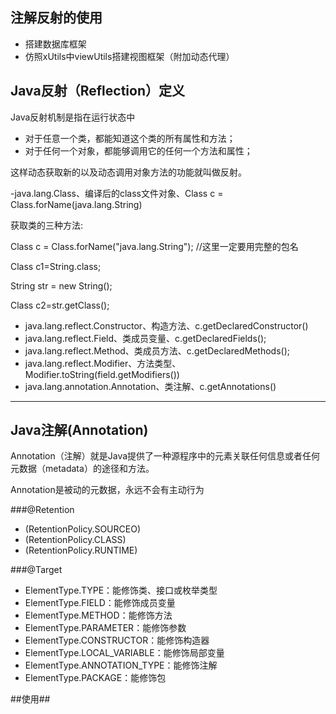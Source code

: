 ## **注解反射的使用**
- 搭建数据库框架
- 仿照xUtils中viewUtils搭建视图框架（附加动态代理）


## Java反射（Reflection）定义

<p>Java反射机制是指在运行状态中</p>

- 对于任意一个类，都能知道这个类的所有属性和方法；
- 对于任何一个对象，都能够调用它的任何一个方法和属性；

<p>这样动态获取新的以及动态调用对象方法的功能就叫做反射。</p>

-java.lang.Class、编译后的class文件对象、Class c = Class.forName(java.lang.String)
<p>获取类的三种方法:</p>
<p>Class c = Class.forName("java.lang.String");  //这里一定要用完整的包名</p>
<p>Class c1=String.class;</p>
<p>String str = new String();</p>
<p>Class c2=str.getClass();</p>

- java.lang.reflect.Constructor、构造方法、c.getDeclaredConstructor()
- java.lang.reflect.Field、类成员变量、c.getDeclaredFields();
- java.lang.reflect.Method、类成员方法、c.getDeclaredMethods();
- java.lang.reflect.Modifier、方法类型、Modifier.toString(field.getModifiers())
- java.lang.annotation.Annotation、类注解、c.getAnnotations()

*****

## Java注解(Annotation)
<p>Annotation（注解）就是Java提供了一种源程序中的元素关联任何信息或者任何元数据（metadata）的途径和方法。</p>
<p>Annotation是被动的元数据，永远不会有主动行为</p>

###@Retention
- (RetentionPolicy.SOURCEO)
- (RetentionPolicy.CLASS)
- (RetentionPolicy.RUNTIME)

###@Target

- ElementType.TYPE：能修饰类、接口或枚举类型
- ElementType.FIELD：能修饰成员变量
- ElementType.METHOD：能修饰方法
- ElementType.PARAMETER：能修饰参数
- ElementType.CONSTRUCTOR：能修饰构造器
- ElementType.LOCAL_VARIABLE：能修饰局部变量
- ElementType.ANNOTATION_TYPE：能修饰注解
- ElementType.PACKAGE：能修饰包

##使用##

